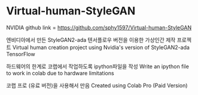 # Virtual-human-StyleGAN

NVIDIA github link = https://github.com/sphy1597/Virtual-human-StyleGAN


엔비디아에서 만든 StyleGAN2-ada 텐서플로우 버전을 이용한 가상인간 제작 프로젝트
Virtual human creation project using Nvidia's version of StyleGAN2-ada TensorFlow

하드웨어의 한계로 코랩에서 작업하도록 ipython파일을 작성
Write an ipython file to work in colab due to hardware limitations

코랩 프로 (유료 버전)을 사용해서 만음
Created using Colab Pro (Paid Version)



